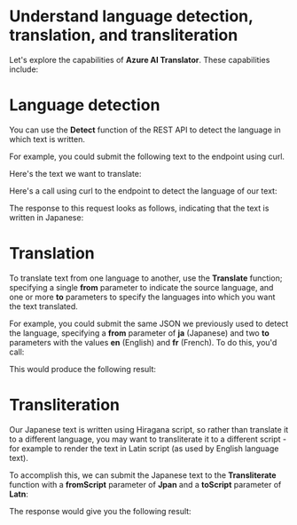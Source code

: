 
# 
# Understand language detection, translation, and transliteration

Let's explore the capabilities of **Azure AI Translator**. These capabilities include:

## 
# Language detection

You can use the **Detect** function of the REST API to detect the language in which text is written.

For example, you could submit the following text to the endpoint using curl.

Here's the text we want to translate:

Here's a call using curl to the endpoint to detect the language of our text:

The response to this request looks as follows, indicating that the text is written in Japanese:

## 
# Translation

To translate text from one language to another, use the **Translate** function; specifying a single **from** parameter to indicate the source language, and one or more **to** parameters to specify the languages into which you want the text translated.

For example, you could submit the same JSON we previously used to detect the language, specifying a **from** parameter of **ja** (Japanese) and two **to** parameters with the values **en** (English) and **fr** (French). To do this, you'd call:

This would produce the following result:

## 
# Transliteration

Our Japanese text is written using Hiragana script, so rather than translate it to a different language, you may want to transliterate it to a different script - for example to render the text in Latin script (as used by English language text).

To accomplish this, we can submit the Japanese text to the **Transliterate** function with a **fromScript** parameter of **Jpan** and a **toScript** parameter of **Latn**:

The response would give you the following result:



